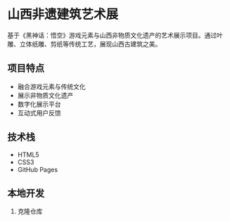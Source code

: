 # 山西非遗建筑艺术展

基于《黑神话：悟空》游戏元素与山西非物质文化遗产的艺术展示项目。通过叶雕、立体纸雕、剪纸等传统工艺，展现山西古建筑之美。

## 项目特点

- 融合游戏元素与传统文化
- 展示非物质文化遗产
- 数字化展示平台
- 互动式用户反馈

## 技术栈

- HTML5
- CSS3
- GitHub Pages

## 本地开发

1. 克隆仓库 